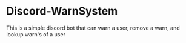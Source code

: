 # Discord-WarnSystem
This is a simple discord bot that can warn a user, remove a warn, and lookup warn's of a user
